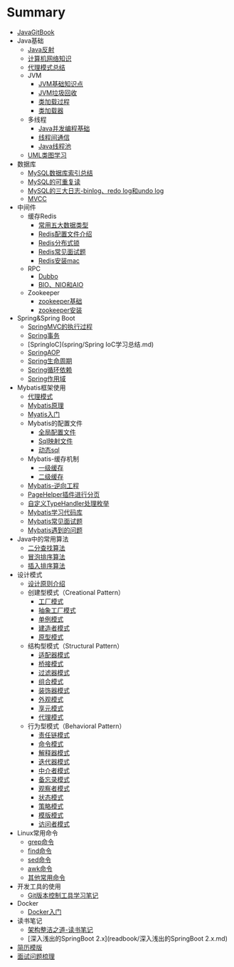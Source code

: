 # Summary

* [JavaGitBook](README.md)
* Java基础
    * [Java反射](javabase/reflect/什么是Java反射.md)
    * [计算机网络知识](javabase/network/计算机网络知识点.md)
    * [代理模式总结](javabase/proxy/代理模式总结.md)
    * JVM
        * [JVM基础知识点](javabase/jvm/JVM知识点.md)
        * [JVM垃圾回收](javabase/jvm/JVM垃圾回收机制.md)
        * [类加载过程](javabase/jvm/类加载过程.md)
        * [类加载器](javabase/jvm/类加载器.md)
    * 多线程
        * [Java并发编程基础](thread/Java并发编程基础.md)
        * [线程间通信](thread/线程间通信.md)
        * [Java线程池](thread/线程池学习.md)
    * [UML类图学习](javabase/uml/UML类学习总结.md)
* 数据库
    * [MySQL数据库索引总结](database/mysql/数据库索引学习总结.md)
    * [MySQL的可重复读](database/mysql/MySQL如何实现可重复读.md)
    * [MySQL的三大日志-binlog、redo log和undo log](database/mysql/MySQL的三大日志.md)
    * [MVCC](database/mysql/MVCC原理.md)
* 中间件
    * 缓存Redis
        * [常用五大数据类型](redis/常用五大数据类型.md)
        * [Redis配置文件介绍](redis/Redis配置文件介绍.md)
        * [Redis分布式锁](redis/Redis分布式锁.md)
        * [Redis常见面试题](redis/Redis常见面试题.md)
        * [Redis安装mac](redis/Redis安装.md)
    * RPC
        * [Dubbo](dubbo/Dubbo.md)
        * [BIO、NIO和AIO](dubbo/BIO、NIO和AIO.md)
    * Zookeeper
        * [zookeeper基础](zookeeper/zookeeper基础知识点.md)
        * [zookeeper安装](zookeeper/zookeeper安装.md)
* Spring&Spring Boot
    * [SpringMVC的执行过程](spring/SpringMVC.md)
    * [Spring事务](spring/Spring事务学习.md)
    * [SpringIoC](spring/Spring IoC学习总结.md)
    * [SpringAOP](spring/SpringAOP学习总结.md)
    * [Spring生命周期](spring/Spring生命周期.md)
    * [Spring循环依赖](spring/Spring循环依赖.md)
    * [Spring作用域](spring/Spring作用域.md)
* Mybatis框架使用
    * [代理模式](mybatis/代理设计模式.md)
    * [Mybatis原理](mybatis/Mybatis原理.md)
    * [Myatis入门](mybatis/Mybatis入门Demo.md)
    * Mybatis的配置文件
        * [全局配置文件](mybatis/Mybatis的全局配置文件.md)
        * [Sql映射文件](mybatis/Sql映射文件.md)
        * [动态sql](mybatis/动态sql.md)
    * Mybatis-缓存机制
        * [一级缓存](mybatis/一级缓存.md)
        * [二级缓存](mybatis/二级缓存.md)
    * [Mybatis-逆向工程](mybatis/Mybatis-逆向工程.md)
    * [PageHelper插件进行分页](mybatis/PageHelper插件.md)
    * [自定义TypeHandler处理枚举](mybatis/自定义TypeHandler处理枚举.md)
    * [Mybatis学习代码库](https://github.com/sunwjblog/CodeRepository.git)
    * [Mybatis常见面试题](mybatis/Mybatis常见面试题.md)
    * [Mybatis遇到的问题](mybatis/Mybatis遇到的问题.md)
* Java中的常用算法
    * [二分查找算法](javaalgorithm/二分查找算法.md)
    * [冒泡排序算法](javaalgorithm/冒泡排序算法.md)
    * [插入排序算法](javaalgorithm/插入排序算法.md)
* 设计模式
    * [设计原则介绍](designpattern/设计原则.md)
    * 创建型模式（Creational Pattern）
        * [工厂模式](designpattern/creationalpattern/FactoryPattern.md)
        * [抽象工厂模式](designpattern/creationalpattern/AbstractFactoryPattern.md)
        * [单例模式](designpattern/creationalpattern/SingletonPattern.md)
        * [建造者模式](designpattern/creationalpattern/BuilderPattern.md)
        * [原型模式](designpattern/creationalpattern/ProtorypePattern.md)
    * 结构型模式（Structural Pattern）
        * [适配器模式](designpattern/structuralpattern/AdapterPattern.md)
        * [桥接模式](designpattern/structuralpattern/BridgePattern.md)
        * [过滤器模式](designpattern/structuralpattern/FilterCriteriaPattern.md)
        * [组合模式](designpattern/structuralpattern/CompositePattern.md)
        * [装饰器模式](designpattern/structuralpattern/DecoratorPattern.md)
        * [外观模式](designpattern/structuralpattern/FacadePattern.md)
        * [享元模式](designpattern/structuralpattern/FlyweightPattern.md)
        * [代理模式](designpattern/structuralpattern/ProxyPattern.md)
    * 行为型模式（Behavioral Pattern）
        * [责任链模式](designpattern/behavioralpattern/ChainofResponsibilityPattern.md)
        * [命令模式](designpattern/behavioralpattern/CommandPattern.md)
        * [解释器模式](designpattern/behavioralpattern/InterpreterPattern.md)
        * [迭代器模式](designpattern/behavioralpattern/IteratorPattern.md)
        * [中介者模式](designpattern/behavioralpattern/MediatorPatter.md)
        * [备忘录模式](designpattern/behavioralpattern/MementoPattern.md)
        * [观察者模式](designpattern/behavioralpattern/ObserverPattern.md)
        * [状态模式](designpattern/behavioralpattern/StatePattern.md)
        * [策略模式](designpattern/behavioralpattern/StrategyPattern.md)
        * [模版模式](designpattern/behavioralpattern/TemplatePattern.md)
        * [访问者模式](designpattern/behavioralpattern/VisitorPattern)
* Linux常用命令
    * [grep命令](linux/grep命令总结.md)
    * [find命令](linux/find命令总结.md)
    * [sed命令](linux/sed命令总结.md)
    * [awk命令](linux/awk命令总结.md)
    * [其他常用命令](linux/其他常用命令总结.md)
* 开发工具的使用
    * [Git版本控制工具学习笔记](devtools/Git学习笔记.md)
* Docker
    * [Docker入门](docker/Docker入门.md)
* 读书笔记
    * [架构整洁之道-读书笔记](readbook/架构整洁之道-读书笔记.md)
    * [深入浅出的SpringBoot 2.x](readbook/深入浅出的SpringBoot 2.x.md)
* [简历模版](resume/简.md)
* [面试问题梳理](resume/面试问题梳理.md)

